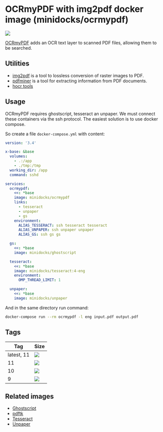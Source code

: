 OCRmyPDF with img2pdf docker image (minidocks/ocrmypdf)
=======================================================

![](https://raw.githubusercontent.com/jbarlow83/OCRmyPDF/master/docs/images/logo.svg?sanitize=true)

[OCRmyPDF](https://ocrmypdf.readthedocs.io/) adds an OCR text layer to scanned PDF files, allowing them to be searched.

Utilities
---------

- [img2pdf](https://gitlab.mister-muffin.de/josch/img2pdf) is a tool to lossless conversion of raster images to PDF.
- [pdfminer](https://github.com/pdfminer/pdfminer.six) is a tool for extracting information from PDF documents.
- [hocr tools](https://github.com/tmbdev/hocr-tools)

Usage
-----

OCRmyPDF requires ghostscript, tesseract an unpaper. We must connect these containers via the ssh protocol.
The easiest solution is to use docker compose.

So create a file `docker-compose.yml` with content:
```yaml
version: '3.4'

x-base: &base
  volumes:
    - .:/app
    - ./tmp:/tmp
  working_dir: /app
  command: sshd

services:
  ocrmypdf:
    <<: *base
    image: minidocks/ocrmypdf
    links:
      - tesseract
      - unpaper
      - gs
    environment:
      ALIAS_TESSERACT: ssh tesseract tesseract
      ALIAS_UNPAPER: ssh unpaper unpaper
      ALIAS_GS: ssh gs gs

  gs:
    <<: *base
    image: minidocks/ghostscript

  tesseract:
    <<: *base
    image: minidocks/tesseract:4-eng
    environment:
      OMP_THREAD_LIMIT: 1

  unpaper:
    <<: *base
    image: minidocks/unpaper
```

And in the same directory run command:
```bash
docker-compose run --rm ocrmypdf -l eng input.pdf output.pdf
```

Tags
----

 Tag         | Size
 ---         | ----
 latest, 11  | [![](https://images.microbadger.com/badges/image/minidocks/ocrmypdf.svg)](https://microbadger.com/images/minidocks/ocrmypdf)
 11          | [![](https://images.microbadger.com/badges/image/minidocks/ocrmypdf:11.svg)](https://microbadger.com/images/minidocks/ocrmypdf:11)
 10          | [![](https://images.microbadger.com/badges/image/minidocks/ocrmypdf:10.svg)](https://microbadger.com/images/minidocks/ocrmypdf:10)
 9           | [![](https://images.microbadger.com/badges/image/minidocks/ocrmypdf:9.svg)](https://microbadger.com/images/minidocks/ocrmypdf:9)

Related images
--------------

- [Ghostscript](https://github.com/minidocks/ghostscript)
- [pdftk](https://github.com/minidocks/pdftk)
- [Tesseract](https://github.com/minidocks/tesseract)
- [Unpaper](https://github.com/minidocks/unpaper)
